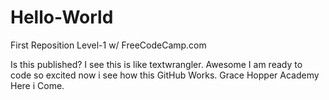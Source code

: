 # Hello-World
First Reposition Level-1 w/ FreeCodeCamp.com

Is this published?
I see this is like textwrangler. Awesome I am ready to code so excited now i see how this GitHub Works.
Grace Hopper Academy Here i Come.
